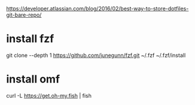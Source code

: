 https://developer.atlassian.com/blog/2016/02/best-way-to-store-dotfiles-git-bare-repo/

# install fzf
git clone --depth 1 https://github.com/junegunn/fzf.git ~/.fzf
~/.fzf/install

# install omf
curl -L https://get.oh-my.fish | fish

